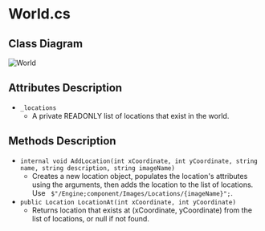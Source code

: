 # World.cs

## Class Diagram
![World](https://user-images.githubusercontent.com/115721045/201363084-f5b2463e-bdff-4114-b027-ed2dc0f08cd2.svg)

## Attributes Description
- `_locations`
  - A private READONLY list of locations that exist in the world.

## Methods Description
- `internal void AddLocation(int xCoordinate, int yCoordinate, string name, string description, string imageName)`
  - Creates a new location object, populates the location's attributes using the arguments, then adds the location to the list of locations. Use ` $"/Engine;component/Images/Locations/{imageName}";`.
- `public Location LocationAt(int xCoordinate, int yCoordinate)`
  - Returns location that exists at (xCoordinate, yCoordinate) from the list of locations, or null if not found.
